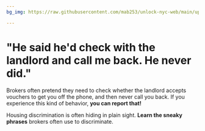 ```yaml
---
bg_img: https://raw.githubusercontent.com/mab253/unlock-nyc-web/main/uploads/storytelling_website-6.png

---
```

# "He said he'd check with the landlord and call me back. He never did."

Brokers often pretend they need to check whether the landlord accepts vouchers to get you off the phone, and then never call you back. If you experience this kind of behavior, **you can report that!**

Housing discrimination is often hiding in plain sight. **Learn the sneaky phrases** brokers often use to discriminate.